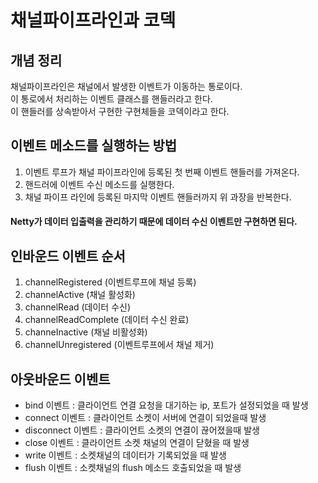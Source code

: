 # 채널파이프라인과 코덱

## 개념 정리
채널파이프라인은 채널에서 발생한 이벤트가 이동하는 통로이다.  
이 통로에서 처리하는 이벤트 클래스를 핸들러라고 한다.  
이 핸들러를 상속받아서 구현한 구현체들을 코덱이라고 한다.  

## 이벤트 메소드를 실행하는 방법
1. 이벤트 루프가 채널 파이프라인에 등록된 첫 번째 이벤트 핸들러를 가져온다.
2. 핸드러에 이벤트 수신 메소드를 실행한다.
3. 채널 파이프 라인에 등록된 마지막 이벤트 핸들러까지 위 과장을 반복한다.
#### Netty가 데이터 입출력을 관리하기 때문에 데이터 수신 이벤트만 구현하면 된다.

## 인바운드 이벤트 순서
1. channelRegistered (이벤트루프에 채널 등록)
2. channelActive (채널 활성화)
3. channelRead (데이터 수신) 
4. channelReadComplete (데이터 수신 완료)
5. channeInactive (채널 비활성화)
6. channelUnregistered (이벤트루프에서 채널 제거)

## 아웃바운드 이벤트
- bind 이벤트 : 클라이언트 연결 요청을 대기하는 ip, 포트가 설정되었을 때 발생
- connect 이벤트 : 클라이언트 소켓이 서버에 연결이 되었을때 발생
- disconnect 이벤트 : 클라이언트 소켓의 연결이 끊어졌을때 발생
- close 이벤트 : 클라이언트 소켓 채널의 연결이 닫혔을 때 발생
- write 이벤트 : 소켓채널의 데이터가 기록되었을 때 발생
- flush 이벤트 : 소켓채널의 flush 메소드 호출되었을 때 발생

